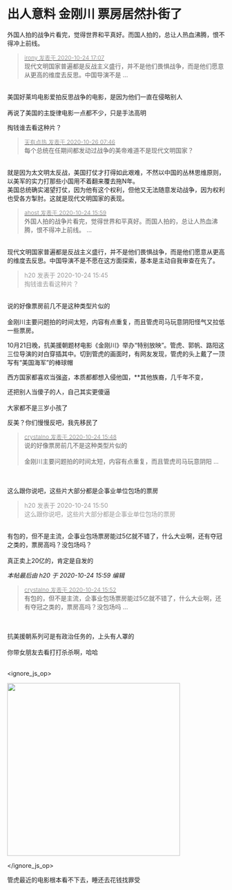# 出人意料  金刚川 票房居然扑街了


外国人拍的战争片看完，觉得世界和平真好。而国人拍的，总让人热血沸腾，恨不得冲上前线。

<div class="quote"><blockquote><font size="2"><a href="https://www.hostloc.com/forum.php?mod=redirect&amp;goto=findpost&amp;pid=9346614&amp;ptid=757985" target="_blank"><font color="#999999">irony 发表于 2020-10-24 17:07</font></a></font><br />
现代文明国家普遍都是反战主义盛行，并不是他们畏惧战争，而是他们愿意从更高的维度去反思。中国导演不是 ...</blockquote></div><br />
<img src="static/image/smiley/default/smile.gif" smilieid="1" border="0" alt="" />美国好莱坞电影爱拍反思战争的电影，是因为他们一直在侵略别人<br />
<br />
再说了美国的主旋律电影一点都不少，只是手法高明

掏钱谁去看这种片？

<div class="quote"><blockquote><font size="2"><a href="https://www.hostloc.com/forum.php?mod=redirect&amp;goto=findpost&amp;pid=9352219&amp;ptid=757985" target="_blank"><font color="#999999">天有点热 发表于 2020-10-26 07:46</font></a></font><br />
每个总统在任期间都发动过战争的美帝难道不是现代文明国家？</blockquote></div><br />
就是因为太文明太反战，美国打仗才打得如此艰难，不然以中国的丛林思维原则，以美军的实力打那些小国用不着翻来覆去拖N年。<br />
美国总统确实渴望打仗，因为他有这个权利，但他又无法随意发动战争，因为权利也受各方掣肘。这就是现代文明国家的表现。

<div class="quote"><blockquote><font size="2"><a href="https://www.hostloc.com/forum.php?mod=redirect&amp;goto=findpost&amp;pid=9346254&amp;ptid=757985" target="_blank"><font color="#999999">ahost 发表于 2020-10-24 15:59</font></a></font><br />
外国人拍的战争片看完，觉得世界和平真好。而国人拍的，总让人热血沸腾，恨不得冲上前线。 ...</blockquote></div><br />
现代文明国家普遍都是反战主义盛行，并不是他们畏惧战争，而是他们愿意从更高的维度去反思。中国导演不是不愿在这方面探索，基本是主动自我审查在先了。

<div class="quote"><blockquote><font color="#999999">h20 发表于 2020-10-24 15:45</font><br />
<font color="#999999">掏钱谁去看这种片？</font></blockquote></div><br />
说的好像票房前几不是这种类型片似的<br />
<br />
金刚川主要问题拍的时间太短，内容有点重复，而且管虎司马玩意阴阳怪气又拉低一些票房。

10月21日晚，抗美援朝题材电影《金刚川》举办“特别放映”。管虎、郭帆、路阳这三位导演的对白穿插其中。切到管虎的画面时，有网友发现，管虎的头上戴了一顶写有“美国海军”的棒球帽

西方国家都喜欢当强盗，本质都都想入侵他国，**其他族裔，几千年不变，

还把别人当傻子的人，自己其实更傻逼<br />
<br />
大家都不是三岁小孩了<br />


反美？你们慢慢反吧，我先移民了

<div class="quote"><blockquote><font size="2"><a href="https://www.hostloc.com/forum.php?mod=redirect&amp;goto=findpost&amp;pid=9346203&amp;ptid=757985" target="_blank"><font color="#999999">crystalno 发表于 2020-10-24 15:48</font></a></font><br />
说的好像票房前几不是这种类型片似的<br />
<br />
金刚川主要问题拍的时间太短，内容有点重复，而且管虎司马玩意阴阳 ...</blockquote></div><br />
<br />
这么跟你说吧，这些片大部分都是企事业单位包场的票房

<div class="quote"><blockquote><font color="#999999">h20 发表于 2020-10-24 15:50</font><br />
<font color="#999999">这么跟你说吧，这些片大部分都是企事业单位包场的票房</font></blockquote></div><br />
有包的，但不是主流，企事业包场票房能过5亿就不错了，什么大业啊，还有夺冠之类的，票房高吗？没包场吗？<br />
<br />
真正卖上20亿的，肯定是自发的

<i class="pstatus"> 本帖最后由 h20 于 2020-10-24 15:59 编辑 </i><br />
<div class="quote"><blockquote><font size="2"><a href="https://www.hostloc.com/forum.php?mod=redirect&amp;goto=findpost&amp;pid=9346225&amp;ptid=757985" target="_blank"><font color="#999999">crystalno 发表于 2020-10-24 15:52</font></a></font><br />
有包的，但不是主流，企事业包场票房能过5亿就不错了，什么大业啊，还有夺冠之类的，票房高吗？没包场吗 ...</blockquote></div><br />
<br />
抗美援朝系列可是有政治任务的，上头有人罩的<img src="static/image/smiley/yct/008.gif" smilieid="39" border="0" alt="" /> <br />
<br />
你带女朋友去看打打杀杀啊，哈哈<br />
<br />

<ignore_js_op>

<img id="aimg_140722" aid="140722" src="static/image/common/none.gif" zoomfile="forum.php?mod=attachment&aid=MTQwNzIyfDdkNTliMjA1fDE2MDk2MzA5Nzd8NDczNDR8NzU3OTg1&noupdate=yes&nothumb=yes" file="forum.php?mod=attachment&aid=MTQwNzIyfDdkNTliMjA1fDE2MDk2MzA5Nzd8NDczNDR8NzU3OTg1&noupdate=yes" class="zoom" onclick="zoom(this, this.src, 0, 0, 0)" width="400" id="aimg_140722" inpost="1" onmouseover="showMenu({'ctrlid':this.id,'pos':'12'})" />

<div class="tip tip_4 aimg_tip" id="aimg_140722_menu" style="position: absolute; display: none" disautofocus="true">
<div class="xs0">
<p><strong>10.png</strong> <em class="xg1">(118.49 KB, 下载次数: 0)</em></p>
<p>
<a href="forum.php?mod=attachment&amp;aid=MTQwNzIyfDdkNTliMjA1fDE2MDk2MzA5Nzd8NDczNDR8NzU3OTg1&amp;nothumb=yes" target="_blank">下载附件</a>

</p>

<p class="xg1 y">2020-10-24 15:57 上传</p>

</div>
<div class="tip_horn"></div>
</div>

</ignore_js_op>


管虎最近的电影根本看不下去，睡还去花钱找罪受
